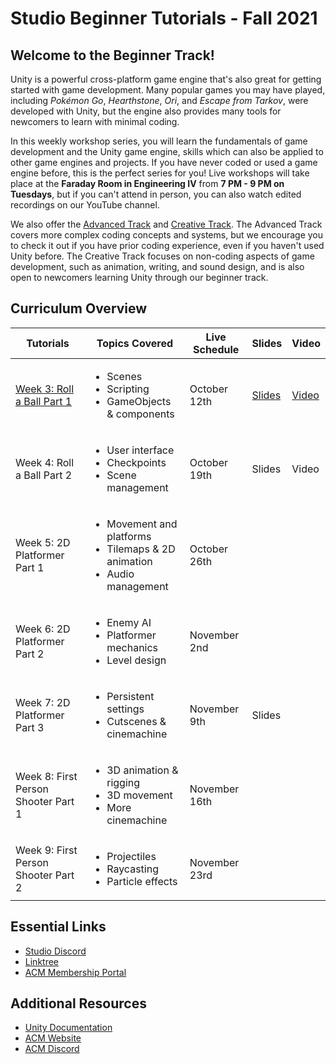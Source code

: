 # Studio Beginner Tutorials - Fall 2021
## Welcome to the Beginner Track!
Unity is a powerful cross-platform game engine that's also great for getting started with game development. Many popular games you may have played, including *Pokémon Go*, *Hearthstone*, *Ori*, and *Escape from Tarkov*, were developed with Unity, but the engine also provides many tools for newcomers to learn with minimal coding.

In this weekly workshop series, you will learn the fundamentals of game development and the Unity game engine, skills which can also be applied to other game engines and projects. If you have never coded or used a game engine before, this is the perfect series for you! Live workshops will take place at the **Faraday Room in Engineering IV** from **7 PM - 9 PM on Tuesdays**, but if you can't attend in person, you can also watch edited recordings on our YouTube channel.

We also offer the [Advanced Track](https://github.com/uclaacm/studio-advanced-tutorials-f21) and [Creative Track](https://github.com/uclaacm/studio-creative-tutorials-f21). The Advanced Track covers more complex coding concepts and systems, but we encourage you to check it out if you have prior coding experience, even if you haven't used Unity before. The Creative Track focuses on non-coding aspects of game development, such as animation, writing, and sound design, and is also open to newcomers learning Unity through our beginner track.

## Curriculum Overview
| Tutorials | Topics Covered | Live Schedule | Slides | Video |
|-----------|----------------|---------------|--------|-------|
| [Week 3: Roll a Ball Part 1](https://github.com/uclaacm/studio-beginner-tutorials-f21/blob/main/Roll%20a%20Ball/README.md) | <ul> <li>Scenes</li> <li>Scripting</li> <li>GameObjects & components</li> </ul> | October 12th | [Slides](https://docs.google.com/presentation/d/1jJV7GuUdXfJm5YG7ruv3OJBBqoY1VfJ1LB5PPNmsd1w/edit?usp=sharing) | [Video](https://youtu.be/oB3sk4a3VkE) |
| Week 4: Roll a Ball Part 2 | <ul> <li>User interface</li> <li>Checkpoints</li> <li>Scene management</li> </ul> | October 19th | Slides | Video |
| Week 5: 2D Platformer Part 1 | <ul> <li>Movement and platforms</li> <li>Tilemaps & 2D animation</li> <li>Audio management</li> </ul> | October 26th | | |
| Week 6: 2D Platformer Part 2 | <ul> <li>Enemy AI</li> <li>Platformer mechanics</li> <li>Level design</li> </ul> | November 2nd | | |
| Week 7: 2D Platformer Part 3 | <ul> <li>Persistent settings</li> <li>Cutscenes & cinemachine</li> </ul> | November 9th | Slides | |
| Week 8: First Person Shooter Part 1 | <ul> <li>3D animation & rigging</li> <li>3D movement</li> <li>More cinemachine</li> </ul> | November 16th | |
| Week 9: First Person Shooter Part 2 | <ul> <li>Projectiles</li> <li>Raycasting</li> <li>Particle effects</li> </ul> | November 23rd | | |

## Essential Links
- [Studio Discord](https://discord.com/invite/bBk2Mcw)
- [Linktree](https://linktr.ee/acmstudio)
- [ACM Membership Portal](https://members.uclaacm.com/)
## Additional Resources
- [Unity Documentation](https://docs.unity3d.com/Manual/index.html)
- [ACM Website](https://www.uclaacm.com/)
- [ACM Discord](https://discord.com/invite/eWmzKsY)
